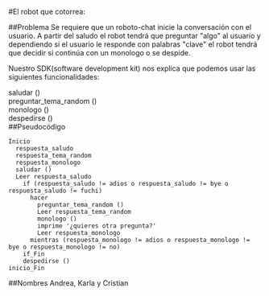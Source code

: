 #El robot que cotorrea:

##Problema
Se requiere que un roboto-chat inicie la conversación con el usuario. A partir del saludo el robot tendrá que preguntar "algo" al usuario y dependiendo si el usuario le responde con palabras "clave" el robot tendrá que decidir si continúa con un monologo o se despide.

Nuestro SDK(software development kit) nos explica que podemos usar las siguientes funcionalidades:

saludar ()  
preguntar_tema_random ()  
monologo ()  
despedirse ()  
##Pseudocódigo
```
Inicio
  respuesta_saludo
  respuesta_tema_random
  respuesta_monologo
  saludar ()
  Leer respuesta_saludo
    if (respuesta_saludo != adios o respuesta_saludo != bye o respuesta_saludo != fuchi)
      hacer
        preguntar_tema_random ()
        Leer respuesta_tema_random
        monologo ()
        imprime '¿quieres otra pregunta?'
        Leer respuesta_monologo
      mientras (respuesta_monologo != adios o respuesta_monologo != bye o respuesta_monologo != no)
    if_Fin
    despedirse ()
inicio_Fin
```
##Nombres
Andrea, Karla y Cristian
